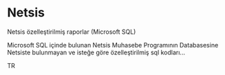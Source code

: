 # Netsis
Netsis özelleştirilmiş raporlar (Microsoft SQL)

Microsoft SQL içinde bulunan Netsis Muhasebe Programının Databasesine Netsiste bulunmayan ve isteğe göre özelleştirilmiş sql kodları...

TR
